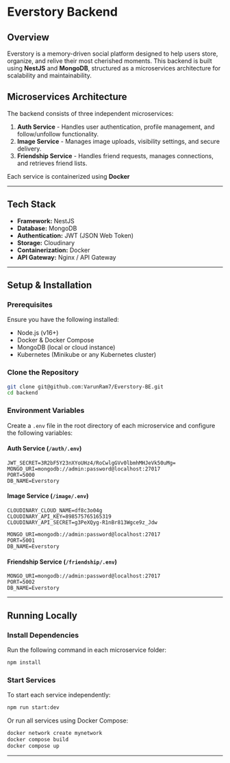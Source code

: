 # Everstory Backend

## Overview

Everstory is a memory-driven social platform designed to help users store, organize, and relive their most cherished moments. This backend is built using **NestJS** and **MongoDB**, structured as a microservices architecture for scalability and maintainability.

## Microservices Architecture

The backend consists of three independent microservices:

1. **Auth Service** - Handles user authentication, profile management, and follow/unfollow functionality.
2. **Image Service** - Manages image uploads, visibility settings, and secure delivery.
3. **Friendship Service** - Handles friend requests, manages connections, and retrieves friend lists.

Each service is containerized using **Docker**

---

## Tech Stack

- **Framework:** NestJS
- **Database:** MongoDB
- **Authentication:** JWT (JSON Web Token)
- **Storage:** Cloudinary
- **Containerization:** Docker
- **API Gateway:** Nginx / API Gateway

---

## Setup & Installation

### Prerequisites

Ensure you have the following installed:

- Node.js (v16+)
- Docker & Docker Compose
- MongoDB (local or cloud instance)
- Kubernetes (Minikube or any Kubernetes cluster)

### Clone the Repository

```bash
git clone git@github.com:VarunRam7/Everstory-BE.git
cd backend
```

### Environment Variables

Create a `.env` file in the root directory of each microservice and configure the following variables:

#### Auth Service (`/auth/.env`)

```env
JWT_SECRET=3R2bF5Y23nXYoUHz4/RoCwlgGVv0lbmhMHJeVk50uMg=
MONGO_URI=mongodb://admin:password@localhost:27017
PORT=5000
DB_NAME=Everstory
```

#### Image Service (`/image/.env`)

```env
CLOUDINARY_CLOUD_NAME=df8c3o04g
CLOUDINARY_API_KEY=898575765165319
CLOUDINARY_API_SECRET=g3PeXQyg-R1nBr813Wgce9z_Jdw

MONGO_URI=mongodb://admin:password@localhost:27017
PORT=5001
DB_NAME=Everstory
```

#### Friendship Service (`/friendship/.env`)

```env
MONGO_URI=mongodb://admin:password@localhost:27017
PORT=5002
DB_NAME=Everstory
```

---

## Running Locally

### Install Dependencies

Run the following command in each microservice folder:

```bash
npm install
```

### Start Services

To start each service independently:

```bash
npm run start:dev
```

Or run all services using Docker Compose:

```bash
docker network create mynetwork
docker compose build
docker compose up
```

---
